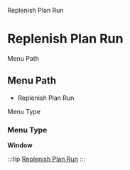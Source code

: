 
Replenish Plan Run
# Replenish Plan Run



Menu Path
## Menu Path



- Replenish Plan Run

Menu Type
### Menu Type

**Window**


:::tip
[Replenish Plan Run](functional-guide/window/window-replenish-plan-run.md)
:::